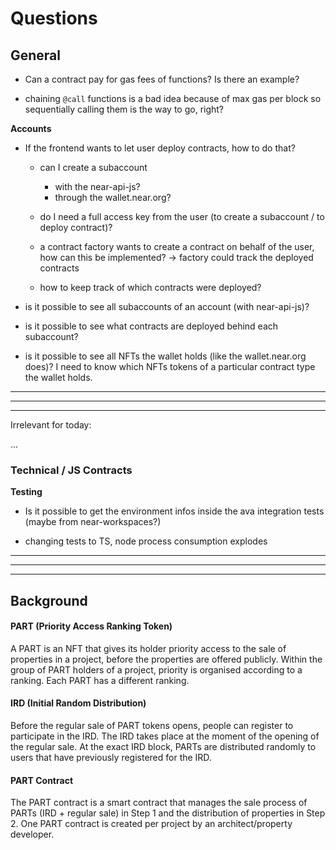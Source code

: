 # Questions

## General

- Can a contract pay for gas fees of functions? Is there an example?

- chaining `@call` functions is a bad idea because of max gas per block so sequentially calling them is the way to go, right?

**Accounts**

- If the frontend wants to let user deploy contracts, how to do that?

  - can I create a subaccount

    - with the near-api-js?
    - through the wallet.near.org?

  - do I need a full access key from the user (to create a subaccount / to deploy contract)?

  - a contract factory wants to create a contract on behalf of the user, how can this be implemented? -> factory could track the deployed contracts

  - how to keep track of which contracts were deployed?

- is it possible to see all subaccounts of an account (with near-api-js)?

- is it possible to see what contracts are deployed behind each subaccount?

- is it possible to see all NFTs the wallet holds (like the wallet.near.org does)?
  I need to know which NFTs tokens of a particular contract type the wallet holds.

---

---

---

Irrelevant for today:

...

### Technical / JS Contracts

**Testing**

- Is it possible to get the environment infos inside the ava integration tests (maybe from near-workspaces?)

- changing tests to TS, node process consumption explodes

---

---

---

## Background

#### PART (Priority Access Ranking Token)

A PART is an NFT that gives its holder priority access to the sale of properties in a project, before
the properties are offered publicly. Within the group of PART holders of a project, priority is
organised according to a ranking. Each PART has a different ranking.

#### IRD (Initial Random Distribution)

Before the regular sale of PART tokens opens, people can register to participate in the IRD. The IRD
takes place at the moment of the opening of the regular sale. At the exact IRD block, PARTs are
distributed randomly to users that have previously registered for the IRD.

#### PART Contract

The PART contract is a smart contract that manages the sale process of PARTs (IRD + regular sale)
in Step 1 and the distribution of properties in Step 2. One PART contract is created per project by
an architect/property developer.
